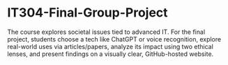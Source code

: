 # IT304-Final-Group-Project
The course explores societal issues tied to advanced IT. For the final project, students choose a tech like ChatGPT or voice recognition, explore real-world uses via articles/papers, analyze its impact using two ethical lenses, and present findings on a visually clear, GitHub-hosted website.
